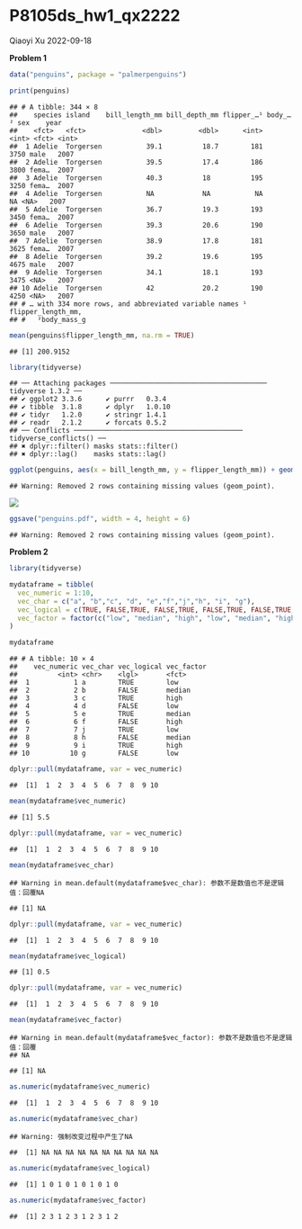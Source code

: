 P8105ds_hw1_qx2222
================
Qiaoyi Xu
2022-09-18

**Problem 1**

``` r
data("penguins", package = "palmerpenguins")
```

``` r
print(penguins)
```

    ## # A tibble: 344 × 8
    ##    species island    bill_length_mm bill_depth_mm flipper_…¹ body_…² sex    year
    ##    <fct>   <fct>              <dbl>         <dbl>      <int>   <int> <fct> <int>
    ##  1 Adelie  Torgersen           39.1          18.7        181    3750 male   2007
    ##  2 Adelie  Torgersen           39.5          17.4        186    3800 fema…  2007
    ##  3 Adelie  Torgersen           40.3          18          195    3250 fema…  2007
    ##  4 Adelie  Torgersen           NA            NA           NA      NA <NA>   2007
    ##  5 Adelie  Torgersen           36.7          19.3        193    3450 fema…  2007
    ##  6 Adelie  Torgersen           39.3          20.6        190    3650 male   2007
    ##  7 Adelie  Torgersen           38.9          17.8        181    3625 fema…  2007
    ##  8 Adelie  Torgersen           39.2          19.6        195    4675 male   2007
    ##  9 Adelie  Torgersen           34.1          18.1        193    3475 <NA>   2007
    ## 10 Adelie  Torgersen           42            20.2        190    4250 <NA>   2007
    ## # … with 334 more rows, and abbreviated variable names ¹​flipper_length_mm,
    ## #   ²​body_mass_g

``` r
mean(penguins$flipper_length_mm, na.rm = TRUE)
```

    ## [1] 200.9152

``` r
library(tidyverse)
```

    ## ── Attaching packages ─────────────────────────────────────── tidyverse 1.3.2 ──
    ## ✔ ggplot2 3.3.6      ✔ purrr   0.3.4 
    ## ✔ tibble  3.1.8      ✔ dplyr   1.0.10
    ## ✔ tidyr   1.2.0      ✔ stringr 1.4.1 
    ## ✔ readr   2.1.2      ✔ forcats 0.5.2 
    ## ── Conflicts ────────────────────────────────────────── tidyverse_conflicts() ──
    ## ✖ dplyr::filter() masks stats::filter()
    ## ✖ dplyr::lag()    masks stats::lag()

``` r
ggplot(penguins, aes(x = bill_length_mm, y = flipper_length_mm)) + geom_point(aes(color = species))
```

    ## Warning: Removed 2 rows containing missing values (geom_point).

![](P8105ds_hw1_qx2222_files/figure-gfm/unnamed-chunk-4-1.png)<!-- -->

``` r
ggsave("penguins.pdf", width = 4, height = 6)
```

    ## Warning: Removed 2 rows containing missing values (geom_point).

**Problem 2**

``` r
library(tidyverse)

```

``` r
mydataframe = tibble(
  vec_numeric = 1:10,
  vec_char = c("a", "b","c", "d", "e","f","j","h", "i", "g"),
  vec_logical = c(TRUE, FALSE,TRUE, FALSE,TRUE, FALSE,TRUE, FALSE,TRUE, FALSE),
  vec_factor = factor(c("low", "median", "high", "low", "median", "high","low", "median", "high", "low"))
)

mydataframe
```

    ## # A tibble: 10 × 4
    ##    vec_numeric vec_char vec_logical vec_factor
    ##          <int> <chr>    <lgl>       <fct>     
    ##  1           1 a        TRUE        low       
    ##  2           2 b        FALSE       median    
    ##  3           3 c        TRUE        high      
    ##  4           4 d        FALSE       low       
    ##  5           5 e        TRUE        median    
    ##  6           6 f        FALSE       high      
    ##  7           7 j        TRUE        low       
    ##  8           8 h        FALSE       median    
    ##  9           9 i        TRUE        high      
    ## 10          10 g        FALSE       low

``` r
dplyr::pull(mydataframe, var = vec_numeric)
```

    ##  [1]  1  2  3  4  5  6  7  8  9 10

``` r
mean(mydataframe$vec_numeric)
```

    ## [1] 5.5

``` r
dplyr::pull(mydataframe, var = vec_numeric)
```

    ##  [1]  1  2  3  4  5  6  7  8  9 10

``` r
mean(mydataframe$vec_char)
```

    ## Warning in mean.default(mydataframe$vec_char): 参数不是数值也不是逻辑值：回覆NA

    ## [1] NA

``` r
dplyr::pull(mydataframe, var = vec_numeric)
```

    ##  [1]  1  2  3  4  5  6  7  8  9 10

``` r
mean(mydataframe$vec_logical)
```

    ## [1] 0.5

``` r
dplyr::pull(mydataframe, var = vec_numeric)
```

    ##  [1]  1  2  3  4  5  6  7  8  9 10

``` r
mean(mydataframe$vec_factor)
```

    ## Warning in mean.default(mydataframe$vec_factor): 参数不是数值也不是逻辑值：回覆
    ## NA

    ## [1] NA

``` r
as.numeric(mydataframe$vec_numeric)
```

    ##  [1]  1  2  3  4  5  6  7  8  9 10

``` r
as.numeric(mydataframe$vec_char)
```

    ## Warning: 强制改变过程中产生了NA

    ##  [1] NA NA NA NA NA NA NA NA NA NA

``` r
as.numeric(mydataframe$vec_logical)
```

    ##  [1] 1 0 1 0 1 0 1 0 1 0

``` r
as.numeric(mydataframe$vec_factor)
```

    ##  [1] 2 3 1 2 3 1 2 3 1 2
